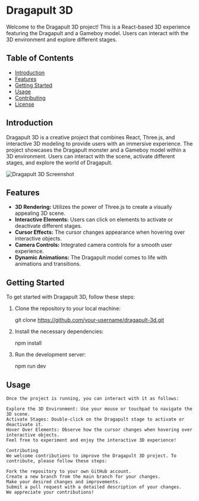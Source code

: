 # Dragapult 3D

Welcome to the Dragapult 3D project! This is a React-based 3D experience featuring the Dragapult and a Gameboy model. Users can interact with the 3D environment and explore different stages.

## Table of Contents

- [Introduction](#introduction)
- [Features](#features)
- [Getting Started](#getting-started)
- [Usage](#usage)
- [Contributing](#contributing)
- [License](#license)

## Introduction

Dragapult 3D is a creative project that combines React, Three.js, and interactive 3D modeling to provide users with an immersive experience. The project showcases the Dragapult monster and a Gameboy model within a 3D environment. Users can interact with the scene, activate different stages, and explore the world of Dragapult.

![Dragapult 3D Screenshot](https://github.com/lironamy/Dragapult3D/assets/122408173/567c139d-efc4-4a3f-b48c-e4bfb25b56e7)

## Features

- **3D Rendering:** Utilizes the power of Three.js to create a visually appealing 3D scene.
- **Interactive Elements:** Users can click on elements to activate or deactivate different stages.
- **Cursor Effects:** The cursor changes appearance when hovering over interactive objects.
- **Camera Controls:** Integrated camera controls for a smooth user experience.
- **Dynamic Animations:** The Dragapult model comes to life with animations and transitions.

## Getting Started

To get started with Dragapult 3D, follow these steps:

1. Clone the repository to your local machine:

   git clone https://github.com/your-username/dragapult-3d.git

2. Install the necessary dependencies:

    npm install

3. Run the development server:
    
    npm run dev


## Usage
    Once the project is running, you can interact with it as follows:

    Explore the 3D Environment: Use your mouse or touchpad to navigate the 3D scene.
    Activate Stages: Double-click on the Dragapult stage to activate or deactivate it.
    Hover Over Elements: Observe how the cursor changes when hovering over interactive objects.
    Feel free to experiment and enjoy the interactive 3D experience!

    Contributing
    We welcome contributions to improve the Dragapult 3D project. To contribute, please follow these steps:

    Fork the repository to your own GitHub account.
    Create a new branch from the main branch for your changes.
    Make your desired changes and improvements.
    Submit a pull request with a detailed description of your changes.
    We appreciate your contributions!
